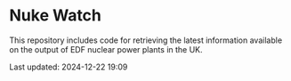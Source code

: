 # Nuke Watch

This repository includes code for retrieving the latest information available on the output of EDF nuclear power plants in the UK.

Last updated: 2024-12-22 19:09